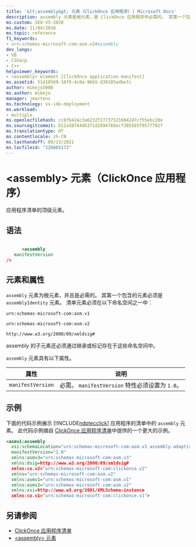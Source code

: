 ```yaml
---
title: '&lt;assembly&gt; 元素（ClickOnce 应用程序）| Microsoft Docs'
description: assembly 元素是根元素，是 ClickOnce 应用程序中必需的。 其第一个包含的元素必须是 assemblyIdentity 元素。
ms.custom: SEO-VS-2020
ms.date: 11/04/2016
ms.topic: reference
f1_keywords:
- urn:schemas-microsoft-com:asm.v2#assembly
dev_langs:
- VB
- CSharp
- C++
helpviewer_keywords:
- <assembly> element [ClickOnce application manifest]
ms.assetid: 51410569-10f9-4c0a-96b5-d39185edbefc
author: mikejo5000
ms.author: mikejo
manager: jmartens
ms.technology: vs-ide-deployment
ms.workload:
- multiple
ms.openlocfilehash: cc8fb424c3a6232f27737521604247cf55ebc20e
ms.sourcegitcommit: b12a38744db371d2894769ecf305585f9577792f
ms.translationtype: HT
ms.contentlocale: zh-CN
ms.lasthandoff: 09/13/2021
ms.locfileid: "126665172"
---
```

# <a name="ltassemblygt-element-clickonce-application"></a>&lt;assembly&gt; 元素（ClickOnce 应用程序）
应用程序清单的顶级元素。

## <a name="syntax"></a>语法

```xml

      <assembly
   manifestVersion
/>
```

## <a name="elements-and-attributes"></a>元素和属性
 `assembly` 元素为根元素，并且是必需的。 其第一个包含的元素必须是 `assemblyIdentity` 元素。 清单元素必须在以下命名空间之一中：

 `urn:schemas-microsoft-com:asm.v1`

 `urn:schemas-microsoft-com:asm.v2`

 `http://www.w3.org/2000/09/xmldsig#`

 assembly 的子元素还必须通过继承或标记存在于这些命名空间中。

 `assembly` 元素具有以下属性。

|属性|说明|
|---------------|-----------------|
|`manifestVersion`|必需。 `manifestVersion` 特性必须设置为 `1.0`。|

## <a name="example"></a>示例
 下面的代码示例展示 [!INCLUDE[ndptecclick](../deployment/includes/ndptecclick_md.md)] 应用程序的清单中的 `assembly` 元素。 此代码示例摘自 [ClickOnce 应用程序清单](../deployment/clickonce-application-manifest.md)中提供的一个更大的示例。

```xml
<asmv1:assembly
  xsi:schemaLocation="urn:schemas-microsoft-com:asm.v1 assembly.adaptive.xsd"
  manifestVersion="1.0"
  xmlns:asmv3="urn:schemas-microsoft-com:asm.v3"
  xmlns:dsig=http://www.w3.org/2000/09/xmldsig#
  xmlns:co.v2="urn:schemas-microsoft-com:clickonce.v2"
  xmlns="urn:schemas-microsoft-com:asm.v2"
  xmlns:asmv1="urn:schemas-microsoft-com:asm.v1"
  xmlns:asmv2="urn:schemas-microsoft-com:asm.v2"
  xmlns:xsi=http://www.w3.org/2001/XMLSchema-instance
  xmlns:co.v1="urn:schemas-microsoft-com:clickonce.v1">
```

## <a name="see-also"></a>另请参阅
- [ClickOnce 应用程序清单](../deployment/clickonce-application-manifest.md)
- [\<assembly> 元素](../deployment/assembly-element-clickonce-deployment.md)
